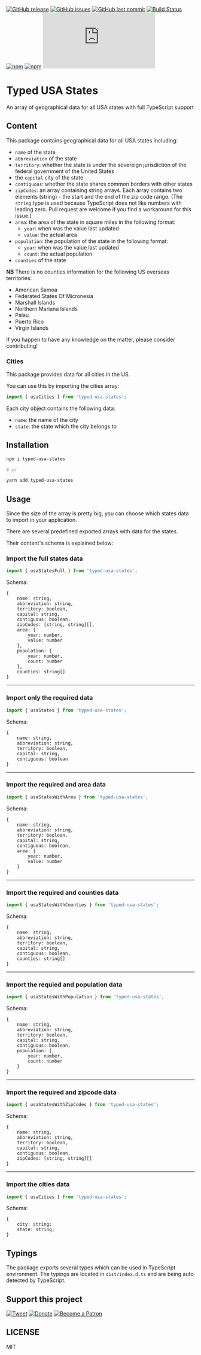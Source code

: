 [![GitHub release](https://img.shields.io/github/release/scriptex/typed-usa-states.svg)](https://github.com/scriptex/typed-usa-states/releases/latest)
[![GitHub issues](https://img.shields.io/github/issues/scriptex/typed-usa-states.svg)](https://github.com/scriptex/typed-usa-states/issues)
[![GitHub last commit](https://img.shields.io/github/last-commit/scriptex/typed-usa-states.svg)](https://github.com/scriptex/typed-usa-states/commits/master)
[![Build Status](https://travis-ci.com/scriptex/typed-usa-states.svg?branch=master)](https://travis-ci.com/scriptex/typed-usa-states)
[![npm](https://img.shields.io/npm/dt/typed-usa-states.svg)](https://www.npmjs.com/package/typed-usa-states)
[![npm](https://img.shields.io/npm/v/typed-usa-states.svg)](https://www.npmjs.com/package/typed-usa-states)
[![Analytics](https://ga-beacon.appspot.com/UA-83446952-1/github.com/scriptex/typed-usa-states/README.md)](https://github.com/scriptex/typed-usa-states/)

# Typed USA States

An array of geographical data for all USA states with full TypeScript support

## Content

This package contains geographical data for all USA states including:

-   `name` of the state
-   `abbreviation` of the state
-   `territory`: whether the state is under the sovereign jurisdiction of the federal government of the United States
-   the `capital` city of the state
-   `contiguous`: whether the state shares common borders with other states
-   `zipCodes`: an array containing string arrays. Each array contains two elements (string) - the start and the end of the zip code range. (The `string` type is used because TypeScript does not like numbers with leading zero. Pull request are welcome if you find a workaround for this issue.)
-   `area`: the area of the state in square miles in the following format:
    -   `year`: when was the value last updated
    -   `value`: the actual area
-   `population`: the population of the state in the following format:
    -   `year`: when was the value last updated
    -   `count`: the actual population
-   `counties` of the state

**NB**
There is no counties information for the following US overseas territories:

-   American Samoa
-   Federated States Of Micronesia
-   Marshall Islands
-   Northern Mariana Islands
-   Palau
-   Puerto Rico
-   Virgin Islands

If you happen to have any knowledge on the matter, please consider contributing!

### Cities

This package provides data for all cities in the US.

You can use this by importing the cities array:

```javascript
import { usaCities } from 'typed-usa-states';
```

Each city object contains the following data:

-   `name`: the name of the city
-   `state`: the state which the city belongs to

## Installation

```sh
npm i typed-usa-states

# or

yarn add typed-usa-states
```

## Usage

Since the size of the array is pretty big, you can choose which states data to import in your application.

There are several predefined exported arrays with data for the states.

Their content's schema is explained below:

### Import the full states data

```typescript
import { usaStatesFull } from 'typed-usa-states';
```

Schema:

```
{
	name: string,
	abbreviation: string,
	territory: boolean,
	capital: string,
	contiguous: boolean,
	zipCodes: [string, string][],
	area: {
		year: number,
		value: number
	},
	population: {
		year: number,
		count: number
	},
	counties: string[]
}
```

---

### Import only the required data

```typescript
import { usaStates } from 'typed-usa-states';
```

Schema:

```
{
	name: string,
	abbreviation: string,
	territory: boolean,
	capital: string,
	contiguous: boolean
}
```

---

### Import the required and area data

```typescript
import { usaStatesWithArea } from 'typed-usa-states';
```

Schema:

```
{
	name: string,
	abbreviation: string,
	territory: boolean,
	capital: string,
	contiguous: boolean,
	area: {
		year: number,
		value: number
	}
}
```

---

### Import the required and counties data

```typescript
import { usaStatesWithCounties } from 'typed-usa-states';
```

Schema:

```
{
	name: string,
	abbreviation: string,
	territory: boolean,
	capital: string,
	contiguous: boolean,
	counties: string[]
}
```

---

### Import the requied and population data

```typescript
import { usaStatesWithPopulation } from 'typed-usa-states';
```

Schema:

```
{
	name: string,
	abbreviation: string,
	territory: boolean,
	capital: string,
	contiguous: boolean,
	population: {
		year: number,
		count: number
	}
}
```

---

### Import the required and zipcode data

```typescript
import { usaStatesWithZipCodes } from 'typed-usa-states';
```

Schema:

```
{
	name: string,
	abbreviation: string,
	territory: boolean,
	capital: string,
	contiguous: boolean,
	zipCodes: [string, string][]
}
```

---

### Import the cities data

```typescript
import { usaCities } from 'typed-usa-states';
```

Schema:

```
{
	city: string;
	state: string;
}
```

## Typings

The package exports several types which can be used in TypeScript environment.
The typings are located in `dist/index.d.ts` and are being auto detected by TypeScript.

## Support this project

[![Tweet](https://img.shields.io/badge/Tweet-Share_this_repository-blue.svg?style=flat-square&logo=twitter&color=38A1F3)](https://twitter.com/intent/tweet?text=Checkout%20this%20awesome%20software%20project%3A&url=https%3A%2F%2Fgithub.com%2Fscriptex%2Ftyped-usa-states&via=scriptexbg&hashtags=software%2Cgithub%2Ccode%2Cawesome)
[![Donate](https://img.shields.io/badge/Donate-Support_me_on_PayPal-blue.svg?style=flat-square&logo=paypal&color=222d65)](https://www.paypal.me/scriptex)
[![Become a Patron](https://img.shields.io/badge/Become_Patron-Support_me_on_Patreon-blue.svg?style=flat-square&logo=patreon&color=e64413)](https://www.patreon.com/atanas)

## LICENSE

MIT
